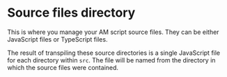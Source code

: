 # Source files directory

This is where you manage your AM script source files. They can be either JavaScript files or TypeScript files.

The result of transpiling these source directories is a single JavaScript file for each directory within `src`. The file will be named from the directory in which the source files were contained.
